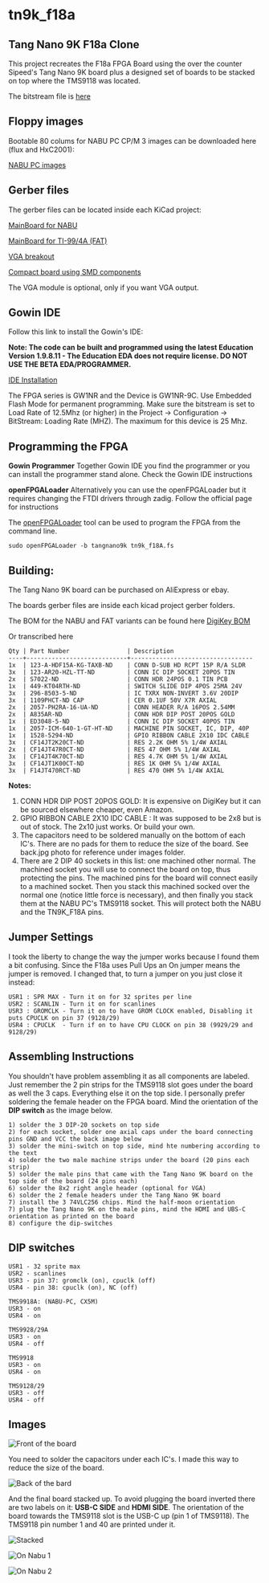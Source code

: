 # tn9k_f18a
 
## Tang Nano 9K F18a Clone

This project recreates the F18a FPGA Board using the over the counter Sipeed's Tang Nano 9K board plus a designed set of boards to be stacked on top where the TMS9118 was located.

The bitstream file is [here](fpga/tn9k_f18A/impl/pnr/tn9k_f18A.fs)

## Floppy images

Bootable 80 colums for NABU PC CP/M 3 images can be downloaded here (flux and HxC2001): 

[NABU PC images](https://drive.google.com/file/d/1nU48-01ozhA_n-ZHN1SCNINqFqhcBxUN/view?usp=sharing)

## Gerber files

The gerber files can be located inside each KiCad project:

[MainBoard for NABU](KiCad/tn9k_f18a/gerber)

[MainBoard for TI-99/4A (FAT)](KiCad/tn9k_f18_fat/gerber)

[VGA breakout](KiCad/tn9k_vga/gerber)

[Compact board using SMD components](KiCad/tn9k_f18a_compact/gerber)

The VGA module is optional, only if you want VGA output.

## Gowin IDE
Follow this link to install the Gowin's IDE:

**Note: The code can be built and programmed using the latest Education Version 1.9.8.11 - The Education EDA does not require license. DO NOT USE THE BETA EDA/PROGRAMMER.**

[IDE Installation](https://wiki.sipeed.com/hardware/en/tang/Tang-Nano-Doc/install-the-ide.html)

The FPGA series is GW1NR and the Device is GW1NR-9C. Use Embedded Flash Mode for permanent programming. Make sure the bitstream is set to Load Rate of 12.5Mhz (or higher) in the Project -> Configuration -> BitStream: Loading Rate (MHZ). The maximum for this device is 25 Mhz.

## Programming the FPGA

**Gowin Programmer**
Together Gowin IDE you find the programmer or you can install the programmer stand alone. Check the Gowin IDE instructions

**openFPGALoader**
Alternatively you can use the openFPGALoader but it requires changing the FTDI drivers through zadig. Follow the official page for instructions

The [openFPGALoader](https://github.com/trabucayre/openFPGALoader)
tool can be used to program the FPGA from the command line.

```
sudo openFPGALoader -b tangnano9k tn9k_f18A.fs
```

## Building:

The Tang Nano 9K board can be purchased on AliExpress or ebay.

The boards gerber files are inside each kicad project gerber folders.

The BOM for the NABU and FAT variants can be found here [DigiKey BOM](https://www.digikey.ca/short/2t98zrjw)

Or transcribed here
```
Qty | Part Number                | Description
----+----------------------------+----------------------------------
1x  | 123-A-HDF15A-KG-TAXB-ND    | CONN D-SUB HD RCPT 15P R/A SLDR
3x  | 123-AR20-HZL-TT-ND         | CONN IC DIP SOCKET 20POS TIN
2x  | S7022-ND                   | CONN HDR 24POS 0.1 TIN PCB
1x  | 449-KT04RTH-ND             | SWITCH SLIDE DIP 4POS 25MA 24V
3x  | 296-8503-5-ND              | IC TXRX NON-INVERT 3.6V 20DIP
3x  | 1109PHCT-ND CAP            | CER 0.1UF 50V X7R AXIAL
2x  | 2057-PH2RA-16-UA-ND        | CONN HEADER R/A 16POS 2.54MM
2x  | A835AR-ND                  | CONN HDR DIP POST 20POS GOLD
1x  | ED3048-5-ND                | CONN IC DIP SOCKET 40POS TIN
1x  | 2057-ICM-640-1-GT-HT-ND    | MACHINE PIN SOCKET, IC, DIP, 40P
1x  | 1528-5294-ND               | GPIO RIBBON CABLE 2X10 IDC CABLE
3x  | CF14JT2K20CT-ND            | RES 2.2K OHM 5% 1/4W AXIAL
2x  | CF14JT47R0CT-ND            | RES 47 OHM 5% 1/4W AXIAL
3x  | CF14JT4K70CT-ND            | RES 4.7K OHM 5% 1/4W AXIAL
3x  | CF14JT1K00CT-ND            | RES 1K OHM 5% 1/4W AXIAL
3x  | F14JT470RCT-ND             | RES 470 OHM 5% 1/4W AXIAL
```
**Notes:**

1) CONN HDR DIP POST 20POS GOLD: It is expensive on DigiKey but it can be sourced elsewhere cheaper, even Amazon.
2) GPIO RIBBON CABLE 2X10 IDC CABLE : It was supposed to be 2x8 but is out of stock. The 2x10 just works. Or build your own.
3) The capacitors need to be soldered manually on the bottom of each IC's. There are no pads for them to reduce the size of the board. See back.jpg photo for reference under images folder.
4) There are 2 DIP 40 sockets in this list: one machined other normal. The machined socket you will use to connect the board on top, thus protecting the pins. The machined pins for the board will connect easily to a machined socket. Then you stack this machined socked over the normal one (notice little force is necessary), and then finally you stack them at the NABU PC's TMS9118 socket. This will protect both the NABU and the TN9K_F18A pins.

## Jumper Settings

I took the liberty to change the way the jumper works because I found them a bit confusing. Since the F18a uses Pull Ups an On jumper means the jumper is removed. I changed that, to turn a jumper on you just close it instead:
```
USR1 : SPR MAX - Turn it on for 32 sprites per line
USR2 : SCANLIN - Turn it on for scanlines
USR3 : GROMCLK - Turn it on to have GROM CLOCK enabled, Disabling it puts CPUCLK on pin 37 (9128/29)
USR4 : CPUCLK  - Turn if on to have CPU CLOCK on pin 38 (9929/29 and 9128/29)
```

## Assembling Instructions

You shouldn't have problem assembling it as all components are labeled. Just remember the 2 pin strips for the TMS9118 slot goes under the board as well the 3 caps. Everything else it on the top side. I personally prefer soldering the female header on the FPGA board. Mind the orientation of the **DIP switch** as the image below.
```
1) solder the 3 DIP-20 sockets on top side
2) for each socket, solder one axial caps under the board connecting pins GND and VCC the back image below
3) solder the mini-switch on top side, mind hte numbering according to the text
4) solder the two male machine strips under the board (20 pins each strip)
5) solder the male pins that came with the Tang Nano 9K board on the top side of the board (24 pins each)
6) solder the 8x2 right angle header (optional for VGA)
6) solder the 2 female headers under the Tang Nano 9K board
7) install the 3 74VLC256 chips. Mind the half-moon orientation
7) plug the Tang Nano 9K on the male pins, mind the HDMI and UBS-C orientation as printed on the board
8) configure the dip-switches
```

## DIP switches
```
USR1 - 32 sprite max
USR2 - scanlines
USR3 - pin 37: gromclk (on), cpuclk (off)
USR4 - pin 38: cpuclk (on), NC (off)

TMS9918A: (NABU-PC, CX5M)
USR3 - on
USR4 - on

TMS9928/29A
USR3 - on
USR4 - off

TMS9918
USR3 - on
USR4 - on

TMS9128/29
USR3 - off
USR4 - off
```

## Images

![Front of the board](images/front.jpg)

You need to solder the capacitors under each IC's. I made this way to reduce the size of the board.

![Back of the bard](images/back.jpg)

And the final board stacked up. To avoid plugging the board inverted there are two labels on it: **USB-C SIDE** and **HDMI SIDE**. The orientation of the board towards the TMS9118 slot is the USB-C up (pin 1 of TMS9118). The TMS9118 pin number 1 and 40 are printed under it.

![Stacked](images/stacked.jpg)

![On Nabu 1](images/on_nabu1.jpg)

![On Nabu 2](images/on_nabu2.jpg)
